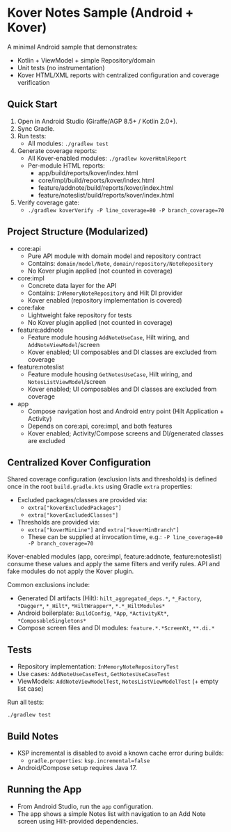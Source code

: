 # Kover Notes Sample (Android + Kover)

A minimal Android sample that demonstrates:
- Kotlin + ViewModel + simple Repository/domain
- Unit tests (no instrumentation)
- Kover HTML/XML reports with centralized configuration and coverage verification

## Quick Start
1. Open in Android Studio (Giraffe/AGP 8.5+ / Kotlin 2.0+).
2. Sync Gradle.
3. Run tests:
   - All modules: `./gradlew test`
4. Generate coverage reports:
   - All Kover-enabled modules: `./gradlew koverHtmlReport`
   - Per-module HTML reports:
     - app/build/reports/kover/index.html
     - core/impl/build/reports/kover/index.html
     - feature/addnote/build/reports/kover/index.html
     - feature/noteslist/build/reports/kover/index.html
5. Verify coverage gate:
   - `./gradlew koverVerify -P line_coverage=80 -P branch_coverage=70`

## Project Structure (Modularized)
- core:api
  - Pure API module with domain model and repository contract
  - Contains: `domain/model/Note`, `domain/repository/NoteRepository`
  - No Kover plugin applied (not counted in coverage)
- core:impl
  - Concrete data layer for the API
  - Contains: `InMemoryNoteRepository` and Hilt DI provider
  - Kover enabled (repository implementation is covered)
- core:fake
  - Lightweight fake repository for tests
  - No Kover plugin applied (not counted in coverage)
- feature:addnote
  - Feature module housing `AddNoteUseCase`, Hilt wiring, and `AddNoteViewModel`/screen
  - Kover enabled; UI composables and DI classes are excluded from coverage
- feature:noteslist
  - Feature module housing `GetNotesUseCase`, Hilt wiring, and `NotesListViewModel`/screen
  - Kover enabled; UI composables and DI classes are excluded from coverage
- app
  - Compose navigation host and Android entry point (Hilt Application + Activity)
  - Depends on core:api, core:impl, and both features
  - Kover enabled; Activity/Compose screens and DI/generated classes are excluded

## Centralized Kover Configuration
Shared coverage configuration (exclusion lists and thresholds) is defined once in the root `build.gradle.kts` using Gradle `extra` properties:
- Excluded packages/classes are provided via:
  - `extra["koverExcludedPackages"]`
  - `extra["koverExcludedClasses"]`
- Thresholds are provided via:
  - `extra["koverMinLine"]` and `extra["koverMinBranch"]`
  - These can be supplied at invocation time, e.g.: `-P line_coverage=80 -P branch_coverage=70`

Kover-enabled modules (app, core:impl, feature:addnote, feature:noteslist) consume these values and apply the same filters and verify rules. API and fake modules do not apply the Kover plugin.

Common exclusions include:
- Generated DI artifacts (Hilt): `hilt_aggregated_deps.*`, `*_Factory`, `*Dagger*`, `*_Hilt*`, `*HiltWrapper*`, `*.*_HiltModules*`
- Android boilerplate: `BuildConfig`, `*App`, `*ActivityKt*`, `*ComposableSingletons*`
- Compose screen files and DI modules: `feature.*.*ScreenKt`, `**.di.*`

## Tests
- Repository implementation: `InMemoryNoteRepositoryTest`
- Use cases: `AddNoteUseCaseTest`, `GetNotesUseCaseTest`
- ViewModels: `AddNoteViewModelTest`, `NotesListViewModelTest` (+ empty list case)

Run all tests:
```
./gradlew test
```

## Build Notes
- KSP incremental is disabled to avoid a known cache error during builds:
  - `gradle.properties`: `ksp.incremental=false`
- Android/Compose setup requires Java 17.

## Running the App
- From Android Studio, run the `app` configuration.
- The app shows a simple Notes list with navigation to an Add Note screen using Hilt-provided dependencies.